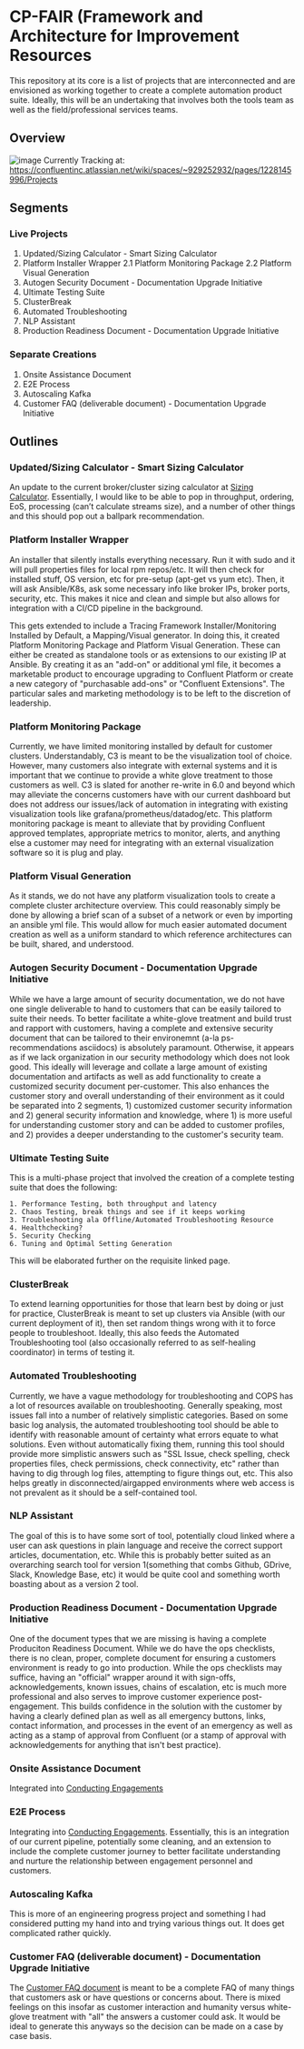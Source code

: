 # CP-FAIR (Framework and Architecture for Improvement Resources

This repository at its core is a list of projects that are interconnected and are envisioned as working together to create a complete automation product suite. 
Ideally, this will be an undertaking that involves both the tools team as well as the field/professional services teams.

## Overview
![image](images/OverviewV2.jpeg)
Currently Tracking at: https://confluentinc.atlassian.net/wiki/spaces/~929252932/pages/1228145996/Projects

## Segments

### Live Projects
1. Updated/Sizing Calculator - Smart Sizing Calculator
2. Platform Installer Wrapper
2.1 Platform Monitoring Package
2.2 Platform Visual Generation
3. Autogen Security Document - Documentation Upgrade Initiative
4. Ultimate Testing Suite
5. ClusterBreak
6. Automated Troubleshooting
7. NLP Assistant
8. Production Readiness Document - Documentation Upgrade Initiative

### Separate Creations
1. Onsite Assistance Document
2. E2E Process
3. Autoscaling Kafka
4. Customer FAQ (deliverable document) - Documentation Upgrade Initiative


## Outlines

### Updated/Sizing Calculator - Smart Sizing Calculator
An update to the current broker/cluster sizing calculator at [Sizing Calculator](https://confluentinc.atlassian.net/wiki/spaces/SER/pages/1232885551/Tools). Essentially, I would like to be able to pop in throughput, ordering, EoS, processing (can’t calculate streams size), and a number of other things and this should pop out a ballpark recommendation.

### Platform Installer Wrapper
An installer that silently installs everything necessary. Run it with sudo and it will pull properties files for local rpm repos/etc. It will then check for installed stuff, OS version, etc for pre-setup (apt-get vs yum etc). Then, it will ask Ansible/K8s, ask some necessary info like broker IPs, broker ports, security, etc. This makes it nice and clean and simple but also allows for integration with a CI/CD pipeline in the background.

This gets extended to include a Tracing Framework Installer/Monitoring Installed by Default, a Mapping/Visual generator. In doing this, it created Platform Monitoring Package and Platform Visual Generation.
These can either be created as standalone tools or as extensions to our existing IP at Ansible. By creating it as an "add-on" or additional yml file, it becomes a marketable product to encourage upgrading to Confluent Platform or create a new category of "purchasable add-ons" or "Confluent Extensions". 
The particular sales and marketing methodology is to be left to the discretion of leadership.

### Platform Monitoring Package
Currently, we have limited monitoring installed by default for customer clusters. Understandably, C3 is meant to be the visualization tool of choice. However, many customers also integrate with external systems and it is important that we continue to provide a white glove treatment to those customers as well. C3 is slated for another re-write in 6.0 and beyond which may alleviate the concerns customers have with our current dashboard but does not address our issues/lack of automation in integrating with existing visualization tools like grafana/prometheus/datadog/etc. This platform monitoring package is meant to alleviate that by providing Confluent approved templates, appropriate metrics to monitor, alerts, and anything else a customer may need for integrating with an external visualization software so it is plug and play.

### Platform Visual Generation
As it stands, we do not have any platform visualization tools to create a complete cluster architecture overview. This could reasonably simply be done by allowing a brief scan of a subset of a network or even by importing an ansible yml file. This would allow for much easier automated document creation as well as a uniform standard to which reference architectures can be built, shared, and understood.

### Autogen Security Document - Documentation Upgrade Initiative
While we have a large amount of security documentation, we do not have one single deliverable to hand to customers that can be easily tailored to suite their needs. To better facilitate a white-glove treatment and build trust and rapport with customers, having a complete and extensive security document that can be tailored to their environemnt (a-la ps-recommendations asciidocs) is absolutely paramount. Otherwise, it appears as if we lack organization in our security methodology which does not look good. This ideally will leverage and collate a large amount of existing documentation and artifacts as well as add functionality to create a customized security document per-customer. This also enhances the customer story and overall understanding of their environment as it could be separated into 2 segments, 1) customized customer security information and 2) general security information and knowledge, where 1) is more useful for understanding customer story and can be added to customer profiles, and 2) provides a deeper understanding to the customer's security team.

### Ultimate Testing Suite
This is a multi-phase project that involved the creation of a complete testing suite that does the following:

    1. Performance Testing, both throughput and latency
    2. Chaos Testing, break things and see if it keeps working
    3. Troubleshooting ala Offline/Automated Troubleshooting Resource
    4. Healthchecking?
    5. Security Checking
    6. Tuning and Optimal Setting Generation

This will be elaborated further on the requisite linked page.

### ClusterBreak
To extend learning opportunities for those that learn best by doing or just for practice, ClusterBreak is meant to set up clusters via Ansible (with our current deployment of it), then set random things wrong with it to force people to troubleshoot. Ideally, this also feeds the Automated Troubleshooting tool (also occasionally referred to as self-healing coordinator) in terms of testing it. 

### Automated Troubleshooting
Currently, we have a vague methodology for troubleshooting and COPS has a lot of resources available on troubleshooting. Generally speaking, most issues fall into a number of  relatively simplistic categories. Based on some basic log analysis, the automated troubleshooting tool should be able to identify with reasonable amount of certainty what errors equate to what solutions. Even without automatically fixing them, running this tool should provide more simplistic answers such as "SSL Issue, check spelling, check properties files, check permissions, check connectivity, etc" rather than having to dig through log files, attempting to figure things out, etc. This also helps greatly in disconnected/airgapped environments where web access is not prevalent as it should be a self-contained tool.

### NLP Assistant
The goal of this is to have some sort of tool, potentially cloud linked where a user can ask questions in plain language and receive the correct support articles, documentation, etc. While this is probably better suited as an overarching search tool for version 1(something that combs Github, GDrive, Slack, Knowledge Base, etc) it would be quite cool and something worth boasting about as a version 2 tool.

### Production Readiness Document - Documentation Upgrade Initiative
One of the document types that we are missing is having a complete Produciton Readiness Document. While we do have the ops checklists, there is no clean, proper, complete document for ensuring a customers environment is ready to go into production. While the ops checklists may suffice, having an "official" wrapper around it with sign-offs, acknowledgements, known issues, chains of escalation, etc is much more professional and also serves to improve customer experience post-engagement. This builds confidence in the solution with the customer by having a clearly defined plan as well as all emergency buttons, links, contact information, and processes in the event of an emergency as well as acting as a stamp of approval from Confluent (or a stamp of approval with acknowledgements for anything that isn't best practice).

### Onsite Assistance Document
Integrated into [Conducting Engagements](https://confluentinc.atlassian.net/wiki/spaces/SER/pages/81133587/Support+During+An+Engagement)

### E2E Process
Integrating into [Conducting Engagements](https://confluentinc.atlassian.net/wiki/spaces/SER/pages/842794512/Conducting+Engagements). Essentially, this is an integration of our current pipeline, potentially some cleaning, and an extension to include the complete customer journey to better facilitate understanding and nurture the relationship between engagement personnel and customers.

### Autoscaling Kafka
This is more of an engineering progress project and something I had considered putting my hand into and trying various things out. It does get complicated rather quickly.

### Customer FAQ (deliverable document) - Documentation Upgrade Initiative
The [Customer FAQ document](https://docs.google.com/spreadsheets/d/1f7bRnJ8z1yaiSQo-nB0nymhbndwGQs1C5ZNNqC5ePUE/edit?usp=sharing) is meant to be a complete FAQ of many things that customers ask or have questions or concerns about. There is mixed feelings on this insofar as customer interaction and humanity versus white-glove treatment with "all" the answers a customer could ask. It would be ideal to generate this anyways so the decision can be made on a case by case basis.
